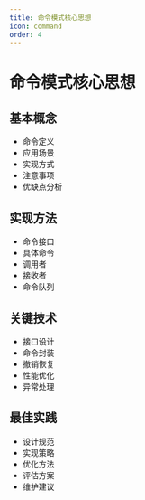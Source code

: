 ```yaml
---
title: 命令模式核心思想
icon: command
order: 4
---
```


# 命令模式核心思想

## 基本概念
- 命令定义
- 应用场景
- 实现方式
- 注意事项
- 优缺点分析

## 实现方法
- 命令接口
- 具体命令
- 调用者
- 接收者
- 命令队列

## 关键技术
- 接口设计
- 命令封装
- 撤销恢复
- 性能优化
- 异常处理

## 最佳实践
- 设计规范
- 实现策略
- 优化方法
- 评估方案
- 维护建议
